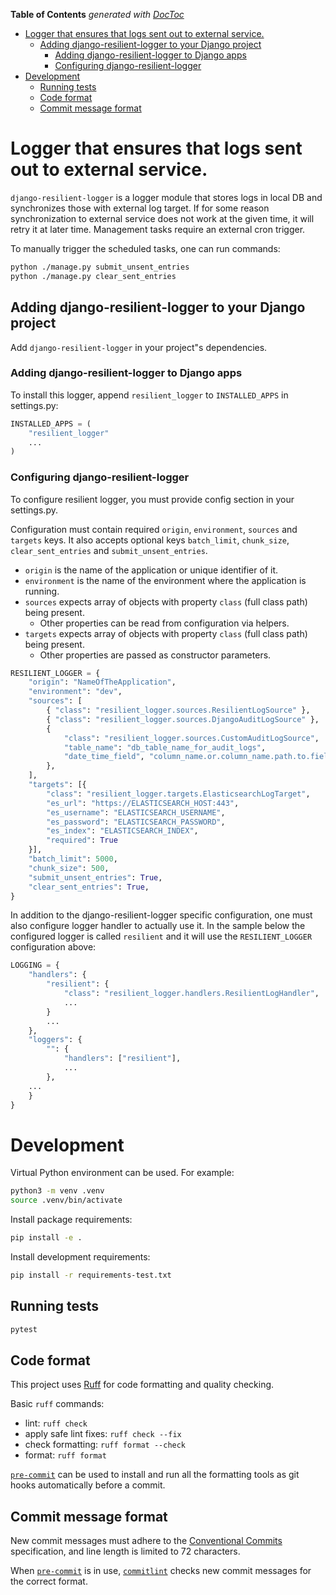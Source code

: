 <!-- START doctoc generated TOC please keep comment here to allow auto update -->
<!-- DON'T EDIT THIS SECTION, INSTEAD RE-RUN doctoc TO UPDATE -->
**Table of Contents**  *generated with [DocToc](https://github.com/thlorenz/doctoc)*

- [Logger that ensures that logs sent out to external service.](#logger-that-ensures-that-logs-sent-out-to-external-service)
  - [Adding django-resilient-logger to your Django project](#adding-django-resilient-logger-to-your-django-project)
    - [Adding django-resilient-logger to Django apps](#adding-django-resilient-logger-to-django-apps)
    - [Configuring django-resilient-logger](#configuring-django-resilient-logger)
- [Development](#development)
  - [Running tests](#running-tests)
  - [Code format](#code-format)
  - [Commit message format](#commit-message-format)

<!-- END doctoc generated TOC please keep comment here to allow auto update -->

# Logger that ensures that logs sent out to external service.

`django-resilient-logger` is a logger module that stores logs in local DB and synchronizes those with external log target.
If for some reason synchronization to external service does not work at the given time, it will retry it at later time.
Management tasks require an external cron trigger.

To manually trigger the scheduled tasks, one can run commands:
```bash
python ./manage.py submit_unsent_entries
python ./manage.py clear_sent_entries
```

## Adding django-resilient-logger to your Django project

Add `django-resilient-logger` in your project"s dependencies.

### Adding django-resilient-logger to Django apps

To install this logger, append `resilient_logger` to `INSTALLED_APPS` in settings.py:

```python
INSTALLED_APPS = (
    "resilient_logger"
    ...
)
```

### Configuring django-resilient-logger

To configure resilient logger, you must provide config section in your settings.py.

Configuration must contain required `origin`, `environment`, `sources` and `targets` keys. It also accepts optional keys `batch_limit`, `chunk_size`, `clear_sent_entries` and `submit_unsent_entries`.
- `origin` is the name of the application or unique identifier of it.
- `environment` is the name of the environment where the application is running.
- `sources` expects array of objects with property `class` (full class path) being present.
  - Other properties can be read from configuration via helpers.
- `targets` expects array of objects with property `class` (full class path) being present.
  - Other properties are passed as constructor parameters.


```python
RESILIENT_LOGGER = {
    "origin": "NameOfTheApplication",
    "environment": "dev",
    "sources": [
        { "class": "resilient_logger.sources.ResilientLogSource" },
        { "class": "resilient_logger.sources.DjangoAuditLogSource" },
        {
            "class": "resilient_logger.sources.CustomAuditLogSource",
            "table_name": "db_table_name_for_audit_logs",
            "date_time_field", "column_name.or.column_name.path.to.field"
        },
    ],
    "targets": [{
        "class": "resilient_logger.targets.ElasticsearchLogTarget",
        "es_url": "https://ELASTICSEARCH_HOST:443",
        "es_username": "ELASTICSEARCH_USERNAME",
        "es_password": "ELASTICSEARCH_PASSWORD",
        "es_index": "ELASTICSEARCH_INDEX",
        "required": True
    }],
    "batch_limit": 5000,
    "chunk_size": 500,
    "submit_unsent_entries": True,
    "clear_sent_entries": True,
}
```

In addition to the django-resilient-logger specific configuration, one must also configure logger handler to actually use it.
In the sample below the configured logger is called `resilient` and it will use the `RESILIENT_LOGGER` configuration above:
```python
LOGGING = {
    "handlers": {
        "resilient": {
            "class": "resilient_logger.handlers.ResilientLogHandler",
            ...
        }
        ...
    },
    "loggers": {
        "": {
            "handlers": ["resilient"],
            ...
        },
    ...
    }
}
```

# Development

Virtual Python environment can be used. For example:

```bash
python3 -m venv .venv
source .venv/bin/activate
```

Install package requirements:

```bash
pip install -e .
```

Install development requirements:

```bash
pip install -r requirements-test.txt
```

## Running tests

```bash
pytest
```

## Code format

This project uses [Ruff](https://docs.astral.sh/ruff/) for code formatting and quality checking.

Basic `ruff` commands:

* lint: `ruff check`
* apply safe lint fixes: `ruff check --fix`
* check formatting: `ruff format --check`
* format: `ruff format`

[`pre-commit`](https://pre-commit.com/) can be used to install and
run all the formatting tools as git hooks automatically before a
commit.


## Commit message format

New commit messages must adhere to the [Conventional Commits](https://www.conventionalcommits.org/)
specification, and line length is limited to 72 characters.

When [`pre-commit`](https://pre-commit.com/) is in use, [`commitlint`](https://github.com/conventional-changelog/commitlint)
checks new commit messages for the correct format.
